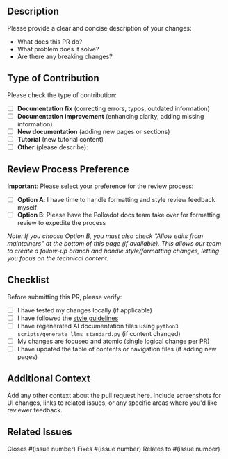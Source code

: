 ## Description

Please provide a clear and concise description of your changes:

- What does this PR do?
- What problem does it solve?
- Are there any breaking changes?

## Type of Contribution

Please check the type of contribution:

- [ ] **Documentation fix** (correcting errors, typos, outdated information)
- [ ] **Documentation improvement** (enhancing clarity, adding missing information)
- [ ] **New documentation** (adding new pages or sections)
- [ ] **Tutorial** (new tutorial content)
- [ ] **Other** (please describe):

## Review Process Preference

**Important**: Please select your preference for the review process:

- [ ] **Option A**: I have time to handle formatting and style review feedback myself
- [ ] **Option B**: Please have the Polkadot docs team take over for formatting review to expedite the process

*Note: If you choose Option B, you must also check "Allow edits from maintainers" at the bottom of this page (if available). This allows our team to create a follow-up branch and handle style/formatting changes, letting you focus on the technical content.*

## Checklist

Before submitting this PR, please verify:

- [ ] I have tested my changes locally (if applicable)
- [ ] I have followed the [style guidelines](https://github.com/papermoonio/documentation-style-guide/blob/main/style-guide.md)
- [ ] I have regenerated AI documentation files using `python3 scripts/generate_llms_standard.py` (if content changed)
- [ ] My changes are focused and atomic (single logical change per PR)
- [ ] I have updated the table of contents or navigation files (if adding new pages)

## Additional Context

Add any other context about the pull request here. Include screenshots for UI changes, links to related issues, or any specific areas where you'd like reviewer feedback.

## Related Issues

Closes #(issue number)
Fixes #(issue number)
Relates to #(issue number)